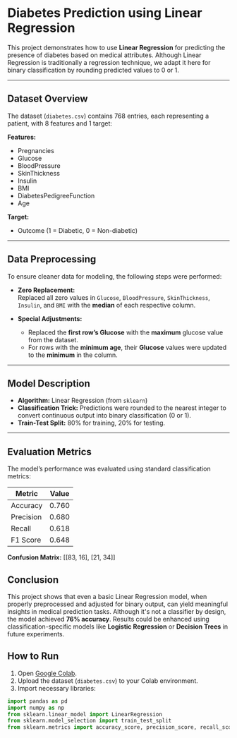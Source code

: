# Diabetes Prediction using Linear Regression

This project demonstrates how to use **Linear Regression** for predicting the presence of diabetes based on medical attributes. Although Linear Regression is traditionally a regression technique, we adapt it here for binary classification by rounding predicted values to 0 or 1.

---

## Dataset Overview

The dataset (`diabetes.csv`) contains 768 entries, each representing a patient, with 8 features and 1 target:

**Features:**
- Pregnancies
- Glucose
- BloodPressure
- SkinThickness
- Insulin
- BMI
- DiabetesPedigreeFunction
- Age

**Target:**
- Outcome (1 = Diabetic, 0 = Non-diabetic)

---

## Data Preprocessing

To ensure cleaner data for modeling, the following steps were performed:

- **Zero Replacement:**  
  Replaced all zero values in `Glucose`, `BloodPressure`, `SkinThickness`, `Insulin`, and `BMI` with the **median** of each respective column.

- **Special Adjustments:**
  - Replaced the **first row’s Glucose** with the **maximum** glucose value from the dataset.
  - For rows with the **minimum age**, their **Glucose** values were updated to the **minimum** in the column.

---

## Model Description

- **Algorithm:** Linear Regression (from `sklearn`)
- **Classification Trick:** Predictions were rounded to the nearest integer to convert continuous output into binary classification (0 or 1).
- **Train-Test Split:** 80% for training, 20% for testing.

---

## Evaluation Metrics

The model’s performance was evaluated using standard classification metrics:

| Metric     | Value     |
|------------|-----------|
| Accuracy   | 0.760     |
| Precision  | 0.680     |
| Recall     | 0.618     |
| F1 Score   | 0.648     |

**Confusion Matrix:**
[[83, 16],
[21, 34]]

## Conclusion

This project shows that even a basic Linear Regression model, when properly preprocessed and adjusted for binary output, can yield meaningful insights in medical prediction tasks. Although it's not a classifier by design, the model achieved **76% accuracy**. Results could be enhanced using classification-specific models like **Logistic Regression** or **Decision Trees** in future experiments.

## How to Run

1. Open [Google Colab](https://colab.research.google.com).
2. Upload the dataset (`diabetes.csv`) to your Colab environment.
3. Import necessary libraries:
```python
import pandas as pd
import numpy as np
from sklearn.linear_model import LinearRegression
from sklearn.model_selection import train_test_split
from sklearn.metrics import accuracy_score, precision_score, recall_score, f1_score, confusion_matrix
